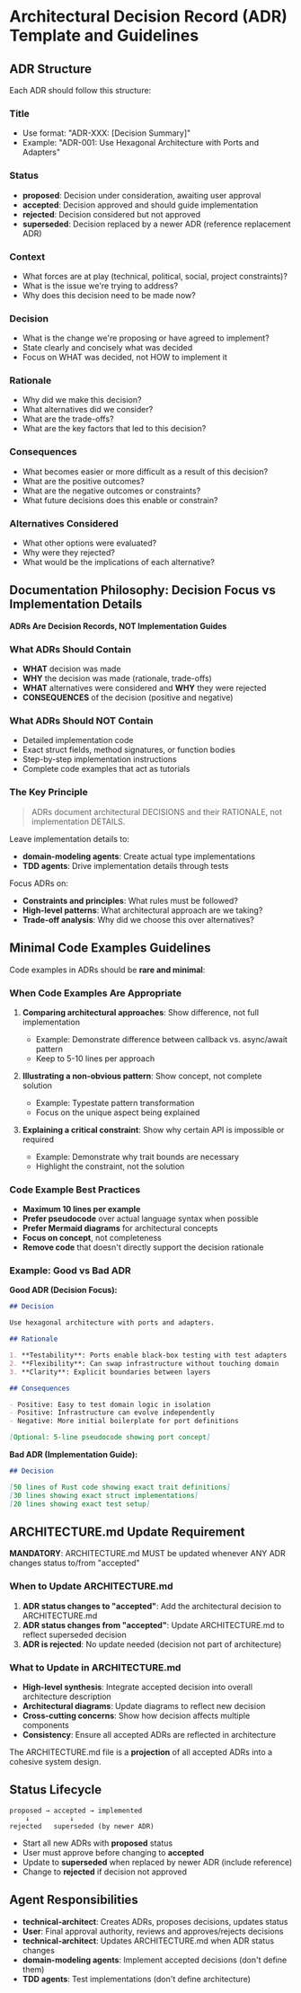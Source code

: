 # Architectural Decision Record (ADR) Template and Guidelines

## ADR Structure

Each ADR should follow this structure:

### Title
- Use format: "ADR-XXX: [Decision Summary]"
- Example: "ADR-001: Use Hexagonal Architecture with Ports and Adapters"

### Status
- **proposed**: Decision under consideration, awaiting user approval
- **accepted**: Decision approved and should guide implementation
- **rejected**: Decision considered but not approved
- **superseded**: Decision replaced by a newer ADR (reference replacement ADR)

### Context
- What forces are at play (technical, political, social, project constraints)?
- What is the issue we're trying to address?
- Why does this decision need to be made now?

### Decision
- What is the change we're proposing or have agreed to implement?
- State clearly and concisely what was decided
- Focus on WHAT was decided, not HOW to implement it

### Rationale
- Why did we make this decision?
- What alternatives did we consider?
- What are the trade-offs?
- What are the key factors that led to this decision?

### Consequences
- What becomes easier or more difficult as a result of this decision?
- What are the positive outcomes?
- What are the negative outcomes or constraints?
- What future decisions does this enable or constrain?

### Alternatives Considered
- What other options were evaluated?
- Why were they rejected?
- What would be the implications of each alternative?

## Documentation Philosophy: Decision Focus vs Implementation Details

**ADRs Are Decision Records, NOT Implementation Guides**

### What ADRs Should Contain

- **WHAT** decision was made
- **WHY** the decision was made (rationale, trade-offs)
- **WHAT** alternatives were considered and **WHY** they were rejected
- **CONSEQUENCES** of the decision (positive and negative)

### What ADRs Should NOT Contain

- Detailed implementation code
- Exact struct fields, method signatures, or function bodies
- Step-by-step implementation instructions
- Complete code examples that act as tutorials

### The Key Principle

> ADRs document architectural DECISIONS and their RATIONALE, not implementation DETAILS.

Leave implementation details to:
- **domain-modeling agents**: Create actual type implementations
- **TDD agents**: Drive implementation details through tests

Focus ADRs on:
- **Constraints and principles**: What rules must be followed?
- **High-level patterns**: What architectural approach are we taking?
- **Trade-off analysis**: Why did we choose this over alternatives?

## Minimal Code Examples Guidelines

Code examples in ADRs should be **rare and minimal**:

### When Code Examples Are Appropriate

1. **Comparing architectural approaches**: Show difference, not full implementation
   - Example: Demonstrate difference between callback vs. async/await pattern
   - Keep to 5-10 lines per approach

2. **Illustrating a non-obvious pattern**: Show concept, not complete solution
   - Example: Typestate pattern transformation
   - Focus on the unique aspect being explained

3. **Explaining a critical constraint**: Show why certain API is impossible or required
   - Example: Demonstrate why trait bounds are necessary
   - Highlight the constraint, not the solution

### Code Example Best Practices

- **Maximum 10 lines per example**
- **Prefer pseudocode** over actual language syntax when possible
- **Prefer Mermaid diagrams** for architectural concepts
- **Focus on concept**, not completeness
- **Remove code** that doesn't directly support the decision rationale

### Example: Good vs Bad ADR

**Good ADR (Decision Focus):**
```markdown
## Decision

Use hexagonal architecture with ports and adapters.

## Rationale

1. **Testability**: Ports enable black-box testing with test adapters
2. **Flexibility**: Can swap infrastructure without touching domain
3. **Clarity**: Explicit boundaries between layers

## Consequences

- Positive: Easy to test domain logic in isolation
- Positive: Infrastructure can evolve independently
- Negative: More initial boilerplate for port definitions

[Optional: 5-line pseudocode showing port concept]
```

**Bad ADR (Implementation Guide):**
```markdown
## Decision

[50 lines of Rust code showing exact trait definitions]
[30 lines showing exact struct implementations]
[20 lines showing exact test setup]
```

## ARCHITECTURE.md Update Requirement

**MANDATORY**: ARCHITECTURE.md MUST be updated whenever ANY ADR changes status to/from "accepted"

### When to Update ARCHITECTURE.md

1. **ADR status changes to "accepted"**: Add the architectural decision to ARCHITECTURE.md
2. **ADR status changes from "accepted"**: Update ARCHITECTURE.md to reflect superseded decision
3. **ADR is rejected**: No update needed (decision not part of architecture)

### What to Update in ARCHITECTURE.md

- **High-level synthesis**: Integrate accepted decision into overall architecture description
- **Architectural diagrams**: Update diagrams to reflect new decision
- **Cross-cutting concerns**: Show how decision affects multiple components
- **Consistency**: Ensure all accepted ADRs are reflected in architecture

The ARCHITECTURE.md file is a **projection** of all accepted ADRs into a cohesive system design.

## Status Lifecycle

```
proposed → accepted → implemented
    ↓          ↓
rejected   superseded (by newer ADR)
```

- Start all new ADRs with **proposed** status
- User must approve before changing to **accepted**
- Update to **superseded** when replaced by newer ADR (include reference)
- Change to **rejected** if decision not approved

## Agent Responsibilities

- **technical-architect**: Creates ADRs, proposes decisions, updates status
- **User**: Final approval authority, reviews and approves/rejects decisions
- **technical-architect**: Updates ARCHITECTURE.md when ADR status changes
- **domain-modeling agents**: Implement accepted decisions (don't define them)
- **TDD agents**: Test implementations (don't define architecture)
